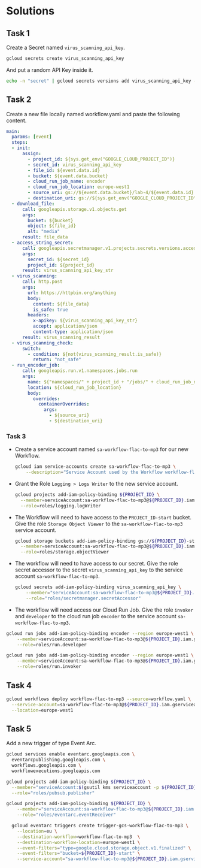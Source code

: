# Solutions

## Task 1

Create a Secret named `virus_scanning_api_key`.

```bash
gcloud secrets create virus_scanning_api_key
```

And put a random API Key inside it.

```bash
echo -n "secret" | gcloud secrets versions add virus_scanning_api_key --data-file=-
```

## Task 2

Create a new file locally named workflow.yaml and paste the following content.

```yaml
main:
  params: [event]
  steps:
  - init:
      assign:
        - project_id: ${sys.get_env("GOOGLE_CLOUD_PROJECT_ID")}
        - secret_id: virus_scanning_api_key
        - file_id: ${event.data.id}
        - bucket: ${event.data.bucket}
        - cloud_run_job_name: encoder
        - cloud_run_job_location: europe-west1
        - source_uri: gs://${event.data.bucket}/lab-4/${event.data.id}
        - destination_uri: gs://${sys.get_env("GOOGLE_CLOUD_PROJECT_ID")}-end/lab-4/${event.data.id}.
  - download_file:
      call: googleapis.storage.v1.objects.get
      args:
        bucket: ${bucket}
        object: ${file_id}
        alt: "media"
      result: file_data
  - access_string_secret:
      call: googleapis.secretmanager.v1.projects.secrets.versions.accessString
      args:
        secret_id: ${secret_id}
        project_id: ${project_id}
      result: virus_scanning_api_key_str
  - virus_scanning:
      call: http.post
      args:
        url: https://httpbin.org/anything
        body:
          content: ${file_data}
          is_safe: true
        headers:
          x-apikey: ${virus_scanning_api_key_str}
          accept: application/json
          content-type: application/json
      result: virus_scanning_result
  - virus_scanning_check:
      switch:
        - condition: ${not(virus_scanning_result.is_safe)}
          return: "not_safe"
  - run_encoder_job:
      call: googleapis.run.v1.namespaces.jobs.run
      args:
        name: ${"namespaces/" + project_id + "/jobs/" + cloud_run_job_name}
        location: ${cloud_run_job_location}
        body:
          overrides:
            containerOverrides:
              args:
                - ${source_uri}
                - ${destination_uri}
```

### Task 3

* Create a service account named `sa-workflow-flac-to-mp3` for our new Workflow.

  ```bash
  gcloud iam service-accounts create sa-workflow-flac-to-mp3 \
      --description="Service Account used by the Workflow workflow-flac-to-mp3"
  ```

* Grant the Role `Logging > Logs Writer` to the new service account.

  ```bash
  gcloud projects add-iam-policy-binding ${PROJECT_ID} \
    --member=serviceAccount:sa-workflow-flac-to-mp3@${PROJECT_ID}.iam.gserviceaccount.com \
    --role=roles/logging.logWriter
  ```

* The Workflow will need to have access to the `PROJECT_ID-start` bucket.
Give the role `Storage Object Viewer` to the `sa-workflow-flac-to-mp3` service account.

  ```bash
  gcloud storage buckets add-iam-policy-binding gs://${PROJECT_ID}-start \
    --member=serviceAccount:sa-workflow-flac-to-mp3@${PROJECT_ID}.iam.gserviceaccount.com \
    --role=roles/storage.objectViewer
  ```

* The workflow will need to have access to our secret. Give the role secret accessor to the secret `virus_scanning_api_key` to the service account `sa-workflow-flac-to-mp3`.

  ```bash
  gcloud secrets add-iam-policy-binding virus_scanning_api_key \
      --member="serviceAccount:sa-workflow-flac-to-mp3@${PROJECT_ID}.iam.gserviceaccount.com" \
      --role="roles/secretmanager.secretAccessor"
  ```

* The workflow will need access our Cloud Run Job. Give the role `invoker` and `developer` to the cloud run job `encoder` to the service account `sa-workflow-flac-to-mp3`.

```bash
gcloud run jobs add-iam-policy-binding encoder --region europe-west1 \
    --member=serviceAccount:sa-workflow-flac-to-mp3@${PROJECT_ID}.iam.gserviceaccount.com \
    --role=roles/run.developer
```

```bash
gcloud run jobs add-iam-policy-binding encoder --region europe-west1 \
    --member=serviceAccount:sa-workflow-flac-to-mp3@${PROJECT_ID}.iam.gserviceaccount.com \
    --role=roles/run.invoker
```

## Task 4

```bash
gcloud workflows deploy workflow-flac-to-mp3 --source=workflow.yaml \
  --service-account=sa-workflow-flac-to-mp3@${PROJECT_ID}.iam.gserviceaccount.com \
  --location=europe-west1
```

## Task 5

Add a new trigger of type Event Arc.

```bash
gcloud services enable eventarc.googleapis.com \
  eventarcpublishing.googleapis.com \
  workflows.googleapis.com \
  workflowexecutions.googleapis.com
```

```bash
gcloud projects add-iam-policy-binding ${PROJECT_ID} \
  --member="serviceAccount:$(gsutil kms serviceaccount -p ${PROJECT_ID})" \
  --role="roles/pubsub.publisher"
```

```bash
gcloud projects add-iam-policy-binding ${PROJECT_ID} \
    --member="serviceAccount:sa-workflow-flac-to-mp3@${PROJECT_ID}.iam.gserviceaccount.com" \
    --role="roles/eventarc.eventReceiver"
```

```bash
  gcloud eventarc triggers create trigger-gcs-workflow-flac-to-mp3 \
    --location=eu \
    --destination-workflow=workflow-flac-to-mp3  \
    --destination-workflow-location=europe-west1 \
    --event-filters="type=google.cloud.storage.object.v1.finalized" \
    --event-filters="bucket=${PROJECT_ID}-start" \
    --service-account="sa-workflow-flac-to-mp3@${PROJECT_ID}.iam.gserviceaccount.com"
```
